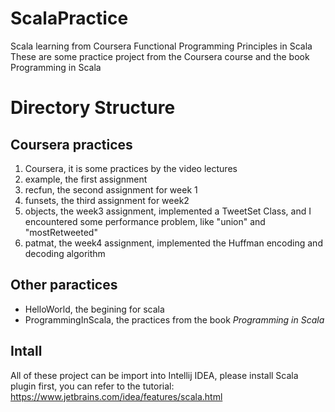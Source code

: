 # ScalaPractice
Scala learning from Coursera Functional Programming Principles in Scala
These are some practice project from the Coursera course and the book Programming in Scala

# Directory Structure
## Coursera practices
1. Coursera, it is some practices by the video lectures
2. example, the first assignment
3. recfun, the second assignment for week 1
4. funsets, the third assignment for week2
5. objects, the week3 assignment, implemented a TweetSet Class, and I encountered some performance
   problem, like "union" and "mostRetweeted"
6. patmat, the week4 assignment, implemented the Huffman encoding and decoding algorithm


## Other paractices
+ HelloWorld, the begining for scala
+ ProgrammingInScala, the practices from the book <i>Programming in Scala</i>

## Intall
All of these project can be import into Intellij IDEA, please install Scala plugin first, you can
refer to the tutorial: https://www.jetbrains.com/idea/features/scala.html

